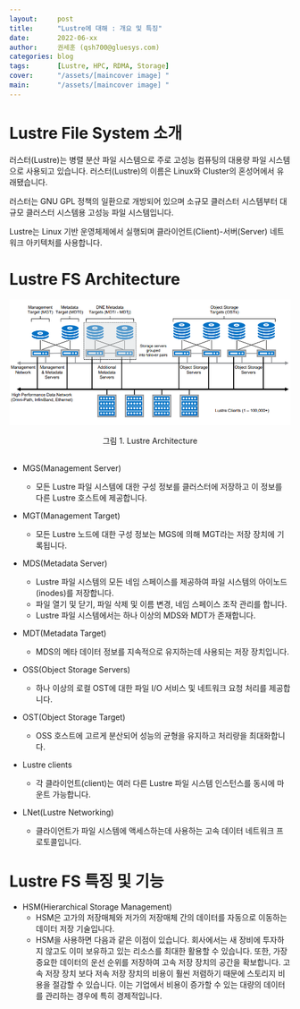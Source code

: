 ```yaml
---
layout:     post
title:      "Lustre에 대해 : 개요 및 특징"
date:       2022-06-xx
author:     권세훈 (qsh700@gluesys.com)
categories: blog
tags:       [Lustre, HPC, RDMA, Storage]
cover:      "/assets/[maincover image] "
main:       "/assets/[maincover image] "
---
```


# Lustre File System 소개

러스터(Lustre)는 병렬 분산 파일 시스템으로 주로 고성능 컴퓨팅의 대용량 파일 시스템으로 사용되고 있습니다. 
러스터(Lustre)의 이름은 Linux와 Cluster의 혼성어에서 유래됐습니다. 

러스터는 GNU GPL 정책의 일환으로 개방되어 있으며 소규모 클러스터 시스템부터 대규모 클러스터 시스템용 고성능 파일 시스템입니다. 

Lustre는 Linux 기반 운영체제에서 실행되며 클라이언트(Client)-서버(Server) 네트워크 아키텍처를 사용합니다.

# Lustre FS Architecture
![Alt text](/assets/Lustre_architecture.png)
<center>그림 1. Lustre Architecture</center>
&nbsp;

* MGS(Management Server)
  * 모든 Lustre 파일 시스템에 대한 구성 정보를 클러스터에 저장하고 이 정보를 다른 Lustre 호스트에 제공합니다.

* MGT(Management Target)
  * 모든 Lustre 노드에 대한 구성 정보는 MGS에 의해 MGT라는 저장 장치에 기록됩니다.

* MDS(Metadata Server)
  * Lustre 파일 시스템의 모든 네임 스페이스를 제공하여 파일 시스템의 아이노드(inodes)를 저장합니다. 
  * 파일 열기 및 닫기, 파일 삭제 및 이름 변경, 네임 스페이스 조작 관리를 합니다. 
  * Lustre 파일 시스템에서는 하나 이상의 MDS와 MDT가 존재합니다.

* MDT(Metadata Target)
  * MDS의 메타 데이터 정보를 지속적으로 유지하는데 사용되는 저장 장치입니다.

* OSS(Object Storage Servers)
  * 하나 이상의 로컬 OST에 대한 파일 I/O 서비스 및 네트워크 요청 처리를 제공합니다. 

* OST(Object Storage Target)
  * OSS 호스트에 고르게 분산되어 성능의 균형을 유지하고 처리량을 최대화합니다.

* Lustre clients
  * 각 클라이언트(client)는 여러 다른 Lustre 파일 시스템 인스턴스를 동시에 마운트 가능합니다.

* LNet(Lustre Networking)
  * 클라이언트가 파일 시스템에 액세스하는데 사용하는 고속 데이터 네트워크 프로토콜입니다.

# Lustre FS 특징 및 기능

* HSM(Hierarchical Storage Management)
  * HSM은 고가의 저장매체와 저가의 저장매체 간의 데이터를 자동으로 이동하는 데이터 저장 기술입니다.
  * HSM을 사용하면 다음과 같은 이점이 있습니다. 회사에서는 새 장비에 투자하지 않고도 이미 보유하고 있는 리소스를 최대한 활용할 수 있습니다. 또한, 가장 중요한 데이터의 운선 순위를 저장하여 고속 저장 장치의 공간을 확보합니다. 고속 저장 장치 보다 저속 저장 장치의 비용이 훨씬 저렴하기 때문에 스토리지 비용을 절감할 수 있습니다. 이는 기업에서 비용이 증가할 수 있는 대량의 데이터를 관리하는 경우에 특히 경제적입니다.
